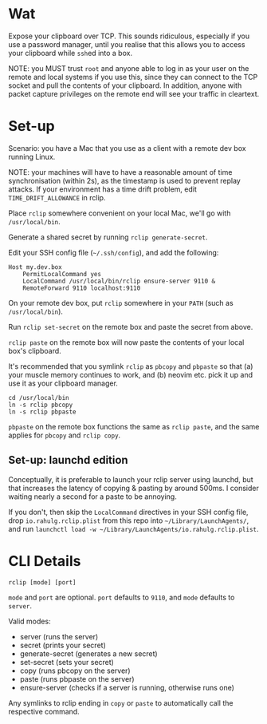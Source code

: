 # Wat

Expose your clipboard over TCP. This sounds ridiculous, especially if you use a password manager, until you realise that this allows you to access
your clipboard while `ssh`ed into a box.

NOTE: you MUST trust `root` and anyone able to log in as your user on the remote and local systems if you use this, since they can connect to the
TCP socket and pull the contents of your clipboard. In addition, anyone with packet capture privileges on the remote end will see your traffic in
cleartext.


# Set-up

Scenario: you have a Mac that you use as a client with a remote dev box running Linux.

NOTE: your machines will have to have a reasonable amount of time synchronisation (within 2s), as the timestamp is used to prevent replay attacks.
If your environment has a time drift problem, edit `TIME_DRIFT_ALLOWANCE` in rclip.

Place `rclip` somewhere convenient on your local Mac, we'll go with `/usr/local/bin`.

Generate a shared secret by running `rclip generate-secret`.

Edit your SSH config file (`~/.ssh/config`), and add the following:

```
Host my.dev.box
	PermitLocalCommand yes
	LocalCommand /usr/local/bin/rclip ensure-server 9110 &
	RemoteForward 9110 localhost:9110
```

On your remote dev box, put `rclip` somewhere in your `PATH` (such as `/usr/local/bin`).

Run `rclip set-secret` on the remote box and paste the secret from above.

`rclip paste` on the remote box will now paste the contents of your local box's clipboard.

It's recommended that you symlink `rclip` as `pbcopy` and `pbpaste` so that (a) your muscle memory continues to work,
and (b) neovim etc. pick it up and use it as your clipboard manager.

```
cd /usr/local/bin
ln -s rclip pbcopy
ln -s rclip pbpaste
```

`pbpaste` on the remote box functions the same as `rclip paste`, and the same applies for `pbcopy` and `rclip copy`.


## Set-up: launchd edition

Conceptually, it is preferable to launch your rclip server using launchd, but that increases the latency of copying & pasting by around 500ms.
I consider waiting nearly a second for a paste to be annoying.

If you don't, then skip the `LocalCommand` directives in your SSH config file,
drop `io.rahulg.rclip.plist` from this repo into `~/Library/LaunchAgents/`, and run
`launchctl load -w ~/Library/LaunchAgents/io.rahulg.rclip.plist`.


# CLI Details

```
rclip [mode] [port]
```

`mode` and `port` are optional. `port` defaults to `9110`, and `mode` defaults to `server`.

Valid modes:
- server (runs the server)
- secret (prints your secret)
- generate-secret (generates a new secret)
- set-secret (sets your secret)
- copy (runs pbcopy on the server)
- paste (runs pbpaste on the server)
- ensure-server (checks if a server is running, otherwise runs one)

Any symlinks to rclip ending in `copy` or `paste` to automatically call the respective command.
